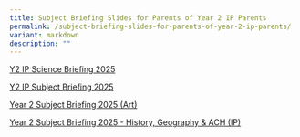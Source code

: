```yaml
---
title: Subject Briefing Slides for Parents of Year 2 IP Parents
permalink: /subject-briefing-slides-for-parents-of-year-2-ip-parents/
variant: markdown
description: ""
---
```

<p><a href="/files/Briefing Slides for Year 2 IP/Y2_IP_Science_Briefing_2025_July.pdf" rel="noopener nofollow" target="_blank">Y2 IP Science Briefing 2025</a>
</p>
<p><a href="/files/Briefing Slides for Year 2 IP/Y2_IP_Subject_Briefing_2025.pdf" rel="noopener nofollow" target="_blank">Y2 IP Subject Briefing 2025</a>
</p>
<p><a href="/files/Briefing Slides for Year 2 IP/Year_2_Subject_Briefing_2025__SEC___IP_Art__20250711.pdf" rel="noopener nofollow" target="_blank">Year 2 Subject Briefing 2025 (Art)</a>
</p>
<p><a href="https://sites.acsindep.edu.sg/Subject%20Briefing/Year%202%20Subject%20Briefing%202025%20-%20History,%20Geography%20&amp;%20ACH%20(IP).pdf" rel="noopener nofollow" target="_blank">Year 2 Subject Briefing 2025 - History, Geography &amp; ACH (IP)</a>
</p>